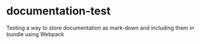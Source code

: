 # documentation-test

Testing a way to store documentation as mark-down and including them in bundle using Webpack
